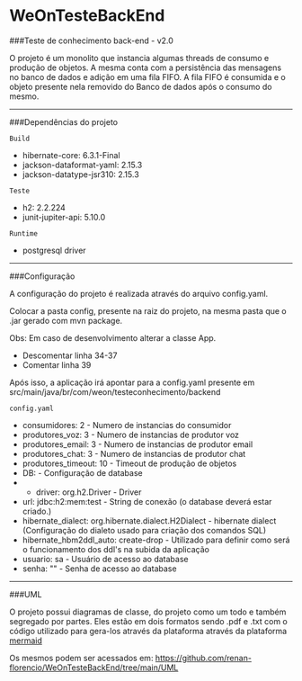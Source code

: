 # WeOnTesteBackEnd

###Teste de conhecimento back-end - v2.0

O projeto é um monolito que instancia algumas threads de consumo e produção de objetos. 
A mesma conta com a persistência das mensagens no banco de dados e adição em uma fila FIFO.
A fila FIFO é consumida e o objeto presente nela removido do Banco de dados após o consumo do mesmo.

------------------------------------------------------------

###Dependências do projeto

`Build`
*	hibernate-core: 6.3.1-Final
*	jackson-dataformat-yaml: 2.15.3
*	jackson-datatype-jsr310: 2.15.3

`Teste`

*	h2: 2.2.224
*	junit-jupiter-api: 5.10.0

`Runtime`
*	postgresql driver

------------------------------------------------------------

###Configuração

A configuração do projeto é realizada através do arquivo config.yaml.

Colocar a pasta config, presente na raiz do projeto, na mesma pasta que o .jar gerado com mvn package.

Obs: Em caso de desenvolvimento alterar a classe App.
* Descomentar linha 34-37
* Comentar linha 39

Após isso, a aplicação irá apontar para a config.yaml  presente em src/main/java/br/com/weon/testeconhecimento/backend

`config.yaml`
* consumidores: 2 - Numero de instancias do consumidor
* produtores_voz: 3 - Numero de instancias de produtor voz
* produtores_email: 3 - Numero de instancias de produtor email
* produtores_chat: 3 - Numero de instancias de produtor chat
* produtores_timeout: 10 - Timeout de produção de objetos
* DB: - Configuração de database
* - driver: org.h2.Driver - Driver
*   url: jdbc:h2:mem:test - String de conexão (o database deverá estar criado.)
*   hibernate_dialect: org.hibernate.dialect.H2Dialect - hibernate dialect (Configuração do dialeto usado para criação dos comandos SQL)
*   hibernate_hbm2ddl_auto: create-drop - Utilizado para definir como será o funcionamento dos ddl's na subida da aplicação
*   usuario: sa - Usuário de acesso ao database
*   senha: "" - Senha de acesso ao database

------------------------------------------------------------
###UML

O projeto possui diagramas de classe, do projeto como um todo e também segregado por partes.
Eles estão em dois formatos sendo .pdf e .txt com o código utilizado para gera-los através da plataforma através da plataforma <a href="https:\\mermaid.live" target="_blank">mermaid<a/>

Os mesmos podem ser acessados em:
https://github.com/renan-florencio/WeOnTesteBackEnd/tree/main/UML


